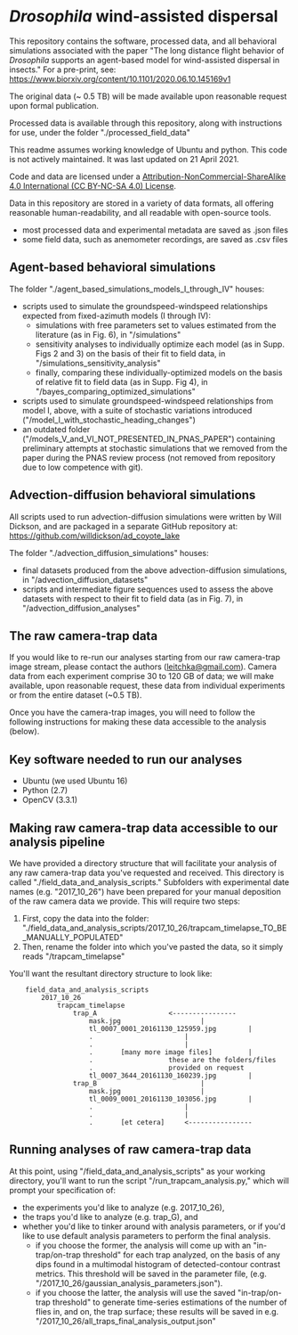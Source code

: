 # <i>Drosophila</i> wind-assisted dispersal

This repository contains the software, processed data, and all behavioral simulations associated with the paper "The long distance flight behavior of <i>Drosophila</i> supports an agent-based model for wind-assisted dispersal in insects."
For a pre-print, see: https://www.biorxiv.org/content/10.1101/2020.06.10.145169v1

The original data (~ 0.5 TB) will be made available upon reasonable request upon formal publication.

Processed data is available through this repository, along with instructions for use, under the folder "./processed_field_data"

This readme assumes working knowledge of Ubuntu and python. This code is not actively maintained. It was last updated on 21 April 2021.

Code and data are licensed under a [Attribution-NonCommercial-ShareAlike 4.0 International (CC BY-NC-SA 4.0) License](https://creativecommons.org/licenses/by-nc-sa/4.0/ "CC BY-NC-SA 4.0").

Data in this repository are stored in a variety of data formats, all offering reasonable human-readability, and all readable with open-source tools.
* most processed data and experimental metadata are saved as .json files
* some field data, such as anemometer recordings, are saved as .csv files

## Agent-based behavioral simulations
The folder "./agent_based_simulations_models_I_through_IV" houses:
* scripts used to simulate the groundspeed-windspeed relationships expected from fixed-azimuth models (I through IV):
  * simulations with free parameters set to values estimated from the literature (as in Fig. 6), in "/simulations"
  * sensitivity analyses to individually optimize each model (as in Supp. Figs 2 and 3) on the basis of their fit to field data, in "/simulations_sensitivity_analysis"
  * finally, comparing these individually-optimized models on the basis of relative fit to field data (as in Supp. Fig 4), in "/bayes_comparing_optimized_simulations"
* scripts used to simulate groundspeed-windspeed relationships from model I, above, with a suite of stochastic variations introduced ("/model_I_with_stochastic_heading_changes")
* an outdated folder ("/models_V_and_VI_NOT_PRESENTED_IN_PNAS_PAPER") containing preliminary attempts at stochastic simulations that we removed from the paper during the PNAS review process (not removed from repository due to low competence with git).

## Advection-diffusion behavioral simulations
All scripts used to run advection-diffusion simulations were written by Will Dickson, and are packaged in a separate GitHub repository at: https://github.com/willdickson/ad_coyote_lake

The folder "./advection_diffusion_simulations" houses:
* final datasets produced from the above advection-diffusion simulations, in "/advection_diffusion_datasets"
* scripts and intermediate figure sequences used to assess the above datasets with respect to their fit to field data (as in Fig. 7), in "/advection_diffusion_analyses"

## The raw camera-trap data
If you would like to re-run our analyses starting from our raw camera-trap image stream, please contact the authors (leitchka@gmail.com). Camera data from each experiment comprise 30 to 120 GB of data; we will make available, upon reasonable request, these data from individual experiments or from the entire dataset (~0.5 TB).

Once you have the camera-trap images, you will need to follow the following instructions for making these data accessible to the analysis (below).

## Key software needed to run our analyses
* Ubuntu (we used Ubuntu 16)
* Python (2.7)
* OpenCV (3.3.1)

## Making raw camera-trap data accessible to our analysis pipeline
We have provided a directory structure that will facilitate your analysis of any raw camera-trap data you've requested and received. This directory is called "./field_data_and_analysis_scripts." Subfolders with experimental date names (e.g. "2017_10_26") have been prepared for your manual deposition of the raw camera data we provide. This will require two steps:

1) First, copy the data into the folder: "./field_data_and_analysis_scripts/2017_10_26/trapcam_timelapse_TO_BE_MANUALLY_POPULATED"
2) Then, rename the folder into which you've pasted the data, so it simply reads "/trapcam_timelapse"

You'll want the resultant directory structure to look like:

		field_data_and_analysis_scripts		
			2017_10_26
				trapcam_timelapse
					trap_A					<----------------  
						mask.jpg					|
						tl_0007_0001_20161130_125959.jpg		|
						.						|
						.						|
						.       [many more image files]			|
						.					these are the folders/files
						.					provided on request
						tl_0007_3644_20161130_160239.jpg		|
					trap_B							|
						mask.jpg					|
						tl_0009_0001_20161130_103056.jpg		|
						.						|
						.						|
						.       [et cetera]		<----------------				



## Running analyses of raw camera-trap data
At this point, using "/field_data_and_analysis_scripts" as your working directory, you'll want to run the script "/run_trapcam_analysis.py," which will prompt your specification of:
* the experiments you'd like to analyze (e.g. 2017_10_26),
* the traps you'd like to analyze (e.g. trap_G),
and
* whether you'd like to tinker around with analysis parameters, or if you'd like to use default analysis parameters to perform the final analysis.
  * if you choose the former, the analysis will come up with an "in-trap/on-trap threshold" for each trap analyzed, on the basis of any dips found in a  multimodal histogram of detected-contour contrast metrics. This threshold will be saved in the parameter file, (e.g. "/2017_10_26/gaussian_analysis_parameters.json").
  * if you choose the latter, the analysis will use the saved "in-trap/on-trap threshold" to generate time-series estimations of the number of flies in, and on, the trap surface; these results will be saved in e.g. "/2017_10_26/all_traps_final_analysis_output.json"
